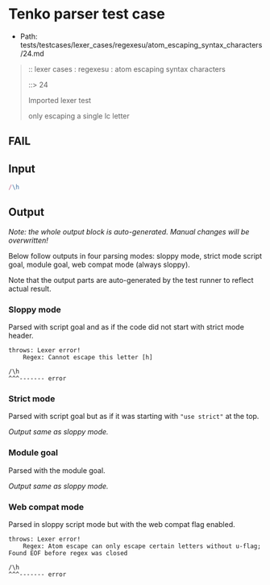 # Tenko parser test case

- Path: tests/testcases/lexer_cases/regexesu/atom_escaping_syntax_characters/24.md

> :: lexer cases : regexesu : atom escaping syntax characters
>
> ::> 24
>
> Imported lexer test
>
> only escaping a single lc letter

## FAIL

## Input

`````js
/\h
`````

## Output

_Note: the whole output block is auto-generated. Manual changes will be overwritten!_

Below follow outputs in four parsing modes: sloppy mode, strict mode script goal, module goal, web compat mode (always sloppy).

Note that the output parts are auto-generated by the test runner to reflect actual result.

### Sloppy mode

Parsed with script goal and as if the code did not start with strict mode header.

`````
throws: Lexer error!
    Regex: Cannot escape this letter [h]

/\h
^^^------- error
`````

### Strict mode

Parsed with script goal but as if it was starting with `"use strict"` at the top.

_Output same as sloppy mode._

### Module goal

Parsed with the module goal.

_Output same as sloppy mode._

### Web compat mode

Parsed in sloppy script mode but with the web compat flag enabled.

`````
throws: Lexer error!
    Regex: Atom escape can only escape certain letters without u-flag; Found EOF before regex was closed

/\h
^^^------- error
`````

